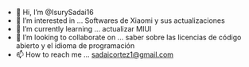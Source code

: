 - 👋 Hi, I’m @IsurySadai16
- 👀 I’m interested in ... Softwares de Xiaomi y sus actualizaciones 
- 🌱 I’m currently learning ... actualizar MIUI 
- 💞️ I’m looking to collaborate on ... saber sobre las licencias de código abierto y el idioma de programación 
- 📫 How to reach me ...
  sadaicortez1@gmail.com

<!---
IsurySadai16/IsurySadai16 is a ✨ special ✨ repository because its `README.md` (this file) appears on your GitHub profile.
You can click the Preview link to take a look at your changes.
--->
